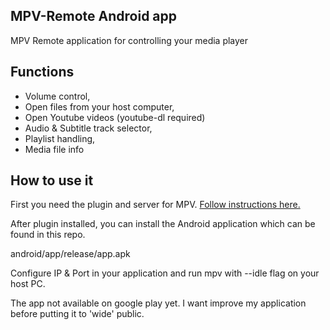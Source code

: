 ## MPV-Remote Android app

MPV Remote application for controlling your media player

## Functions

- Volume control,
- Open files from your host computer,
- Open Youtube videos (youtube-dl required)
- Audio & Subtitle track selector,
- Playlist handling,
- Media file info

## How to use it

First you need the plugin and server for MPV. [Follow instructions here.](https://github.com/husudosu/mpv-remote-node)

After plugin installed, you can install the Android application which can be found in this repo.

android/app/release/app.apk

Configure IP & Port in your application and run mpv with --idle flag on your host PC.

The app not available on google play yet. I want improve my application before putting it to 'wide' public.
